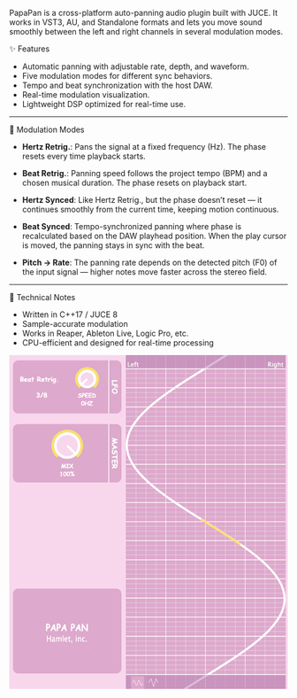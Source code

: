 PapaPan is a cross-platform auto-panning audio plugin built with JUCE.
It works in VST3, AU, and Standalone formats and lets you move sound smoothly between the left and right channels in several modulation modes.


✨ Features

* Automatic panning with adjustable rate, depth, and waveform.
* Five modulation modes for different sync behaviors.
* Tempo and beat synchronization with the host DAW.
* Real-time modulation visualization.
* Lightweight DSP optimized for real-time use.

---

🧭 Modulation Modes
* **Hertz Retrig.**: Pans the signal at a fixed frequency (Hz). The phase resets every time playback starts.

* **Beat Retrig.**: Panning speed follows the project tempo (BPM) and a chosen musical duration. The phase resets on playback start.

* **Hertz Synced**: Like Hertz Retrig., but the phase doesn’t reset — it continues smoothly from the current time, keeping motion continuous.

* **Beat Synced**: Tempo-synchronized panning where phase is recalculated based on the DAW playhead position. When the play cursor is moved, the panning stays in sync with the beat.

* **Pitch → Rate**: The panning rate depends on the detected pitch (F0) of the input signal — higher notes move faster across the stereo field.

---

🔧 Technical Notes

* Written in C++17 / JUCE 8
* Sample-accurate modulation
* Works in Reaper, Ableton Live, Logic Pro, etc.
* CPU-efficient and designed for real-time processing


<p align="center">
  <img src="Images/screen.png" alt="PapaPan UI" width="600" align="center">
</p>
